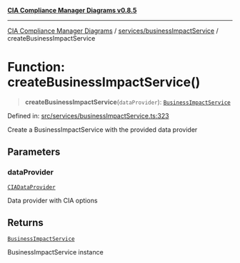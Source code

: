 [**CIA Compliance Manager Diagrams v0.8.5**](../../../README.md)

***

[CIA Compliance Manager Diagrams](../../../modules.md) / [services/businessImpactService](../README.md) / createBusinessImpactService

# Function: createBusinessImpactService()

> **createBusinessImpactService**(`dataProvider`): [`BusinessImpactService`](../classes/BusinessImpactService.md)

Defined in: [src/services/businessImpactService.ts:323](https://github.com/Hack23/cia-compliance-manager/blob/3ae0301247f765ba03c8c0fe645db4718bb8af76/src/services/businessImpactService.ts#L323)

Create a BusinessImpactService with the provided data provider

## Parameters

### dataProvider

[`CIADataProvider`](../../../types/cia-services/interfaces/CIADataProvider.md)

Data provider with CIA options

## Returns

[`BusinessImpactService`](../classes/BusinessImpactService.md)

BusinessImpactService instance
